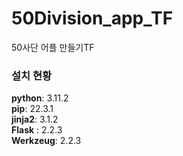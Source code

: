 # 50Division_app_TF
50사단 어플 만들기TF  
### 설치 현황
**python**: 3.11.2  
**pip**: 22.3.1  
**jinja2**: 3.1.2  
**Flask** : 2.2.3  
**Werkzeug**: 2.2.3